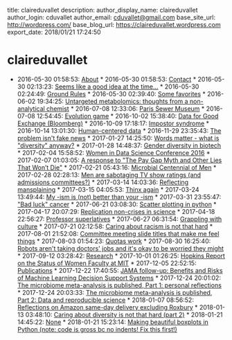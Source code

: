 title: claireduvallet
description: 
author_display_name: claireduvallet
author_login: cduvallet
author_email: cduvallet@gmail.com
base_site_url: http://wordpress.com/
base_blog_url: https://claireduvallet.wordpress.com
export_date: 2018/01/21 17:24:50

# claireduvallet

* 2016-05-30 01:58:53: [About](https://claireduvallet.wordpress.com/about/) * 2016-05-30 01:58:53: [Contact](https://claireduvallet.wordpress.com/contact/) * 2016-05-30 02:13:23: [Seems like a good idea at the time...](https://claireduvallet.wordpress.com/2016/05/30/seems-like-a-good-idea-at-this-time/) * 2016-05-30 02:24:49: [Ground Rules](https://claireduvallet.wordpress.com/2016/05/30/ground-rules/) * 2016-05-30 02:39:40: [Some favorites](https://claireduvallet.wordpress.com/2016/05/30/some-teasers/) * 2016-06-02 19:34:25: [Untargeted metabolomics: thoughts from a non-analytical chemist](https://claireduvallet.wordpress.com/?p=112) * 2016-07-08 12:33:06: [Paris Sewer Museum](https://claireduvallet.wordpress.com/2016/07/08/paris-sewer-museum/) * 2016-07-08 12:54:45: [Evolution game](https://claireduvallet.wordpress.com/2016/07/08/evolution-game/) * 2016-10-02 15:38:40: [Data for Good Exchange (Bloomberg)](https://claireduvallet.wordpress.com/2016/10/02/data-for-good-exchange-bloomberg/) * 2016-10-09 17:18:17: [Impostor syndrome](https://claireduvallet.wordpress.com/2016/10/09/impostor-syndrome/) * 2016-10-14 13:01:30: [Human-centered data](https://claireduvallet.wordpress.com/2016/10/14/399/) * 2016-11-29 23:35:43: [The problem isn't fake news](https://claireduvallet.wordpress.com/2016/11/29/the-problem-isnt-fake-news/) * 2017-01-27 14:25:50: [Words matter - what is "diversity" anyway?](https://claireduvallet.wordpress.com/2017/01/27/words-matter-what-is-diversity-anyway/) * 2017-01-28 14:48:37: [Gender diversity in biotech](https://claireduvallet.wordpress.com/2017/01/28/gender-diversity-in-biotech/) * 2017-02-04 15:58:52: [Women in Data Science Conference 2016](https://claireduvallet.wordpress.com/2017/02/04/women-in-data-science-conference-2016/) * 2017-02-07 01:03:05: [A response to "The Pay Gap Myth and Other Lies That Won’t Die"](https://claireduvallet.wordpress.com/2017/02/07/a-response-to-the-pay-gap-myth-and-other-lies-that-wont-die/) * 2017-02-21 05:43:16: [Microbial Centennial of Men](https://claireduvallet.wordpress.com/2017/02/21/microbial-centennial-of-men/) * 2017-02-28 02:28:13: [Men are sabotaging TV show ratings (and admissions committees?)](https://claireduvallet.wordpress.com/2017/02/28/men-are-sabotaging-tv-show-ratings-and-admissions-committees/) * 2017-03-14 14:03:36: [Reflecting mansplaining](https://claireduvallet.wordpress.com/2017/03/14/reflecting-mansplaining/) * 2017-03-15 04:05:53: [Thinx again](https://claireduvallet.wordpress.com/2017/03/15/thinx-again/) * 2017-03-24 13:49:44: [My -ism is (not) better than your -ism](https://claireduvallet.wordpress.com/2017/03/24/my-ism-is-not-better-than-your-ism/) * 2017-03-31 23:55:47: ["Bad luck" cancer](https://claireduvallet.wordpress.com/2017/03/31/bad-luck-cancer/) * 2017-06-21 03:08:30: [Scatter plotting in python](https://claireduvallet.wordpress.com/2017/06/21/scatter-plotting-in-python/) * 2017-04-17 20:07:29: [Replication non-crises in science](https://claireduvallet.wordpress.com/2017/04/17/replication-non-crises-in-science/) * 2017-04-18 22:56:27: [Professor superlatives](https://claireduvallet.wordpress.com/2017/04/18/professor-superlatives/) * 2017-06-27 06:31:54: [Grappling with culture](https://claireduvallet.wordpress.com/2017/06/27/grappling-with-culture/) * 2017-07-21 02:12:58: [Caring about racism is not that hard](https://claireduvallet.wordpress.com/2017/07/21/caring-about-racism-is-not-that-hard/) * 2017-08-01 21:52:08: [Committee meeting slide titles that make me feel things](https://claireduvallet.wordpress.com/2017/08/01/committee-meeting-slide-titles-that-make-me-feel-things/) * 2017-08-03 01:54:23: [Quotas work](https://claireduvallet.wordpress.com/2017/08/03/quotas-work/) * 2017-08-30 16:25:40: [Robots aren't taking doctors' jobs and it's okay to be worried they might](https://claireduvallet.wordpress.com/2017/08/30/robots-arent-taking-doctors-jobs-and-its-okay-to-be-worried-they-might/) * 2017-09-12 03:28:42: [Research](https://claireduvallet.wordpress.com/research/) * 2017-10-01 01:26:25: [Hopkins Report on the Status of Women Faculty at MIT](https://claireduvallet.wordpress.com/2017/10/01/hopkins-report-on-the-status-of-women-faculty-at-mit/) * 2017-12-05 22:52:15: [Publications](https://claireduvallet.wordpress.com/publications/) * 2017-12-22 17:40:55: [JAMA follow-up: Benefits and Risks of Machine Learning Decision Support Systems](https://claireduvallet.wordpress.com/2017/12/22/jama-follow-up-benefits-and-risks-of-machine-learning-decision-support-systems/) * 2017-12-24 20:01:02: [The microbiome meta-analysis is published, Part 1: personal reflections](https://claireduvallet.wordpress.com/2017/12/24/the-microbiome-meta-analysis-is-published-part-1-personal-reflections/) * 2017-12-24 20:03:33: [The microbiome meta-analysis is published, Part 2: Data and reproducible science](https://claireduvallet.wordpress.com/2017/12/24/the-microbiome-meta-analysis-is-published-part-2-data-and-reproducible-science/) * 2018-01-07 08:56:52: [Reflections on Amazon same-day delivery excluding Roxbury](https://claireduvallet.wordpress.com/2018/01/07/reflections-on-amazon-same-day-delivery-excluding-roxbury/) * 2018-01-13 03:48:10: [Caring about diversity is not that hard (part 2)](https://claireduvallet.wordpress.com/2018/01/13/caring-about-diversity-is-not-that-hard-part-2/) * 2018-01-21 14:45:22: [None](https://claireduvallet.wordpress.com/2018/01/21/__trashed/) * 2018-01-21 15:23:14: [Making beautiful boxplots in Python (note: code is gross bc no indents! Fix this first!)](https://claireduvallet.wordpress.com/?p=1461)